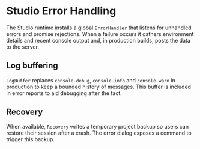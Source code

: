 # Studio Error Handling

The Studio runtime installs a global `ErrorHandler` that listens for
unhandled errors and promise rejections. When a failure occurs it gathers
environment details and recent console output and, in production builds,
posts the data to the server.

## Log buffering

`LogBuffer` replaces `console.debug`, `console.info` and `console.warn` in
production to keep a bounded history of messages. This buffer is included in
error reports to aid debugging after the fact.

## Recovery

When available, `Recovery` writes a temporary project backup so users can
restore their session after a crash. The error dialog exposes a command to
trigger this backup.

